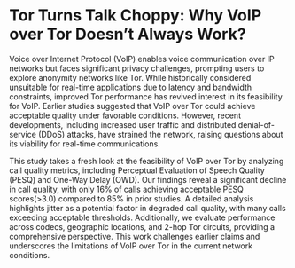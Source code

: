 # Tor Turns Talk Choppy: Why VoIP over Tor Doesn’t Always Work?
Voice over Internet Protocol (VoIP) enables voice communication over IP networks but faces significant privacy challenges, prompting users to explore anonymity networks like Tor. While historically considered unsuitable for real-time applications due to latency and bandwidth constraints, improved Tor performance has revived interest in its feasibility for VoIP. Earlier studies suggested that VoIP over Tor could achieve acceptable quality under favorable conditions. However, recent developments, including increased user traffic and distributed denial-of-service (DDoS) attacks, have strained the network, raising questions about its viability for real-time communications.

This study takes a fresh look at the feasibility of VoIP over Tor by analyzing call quality metrics, including Perceptual Evaluation of Speech Quality (PESQ) and One-Way Delay (OWD). Our findings reveal a significant decline in call quality, with only 16\% of calls achieving acceptable PESQ scores(>3.0) compared to 85% in prior studies. A detailed analysis highlights jitter as a potential factor in degraded call quality, with many calls exceeding acceptable thresholds. Additionally, we evaluate performance across codecs, geographic locations, and 2-hop Tor circuits, providing a comprehensive perspective. This work challenges earlier claims and underscores the limitations of VoIP over Tor in the current network conditions.
